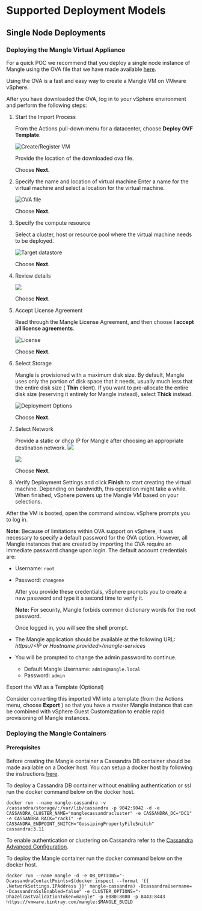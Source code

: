 # Supported Deployment Models

## Single Node Deployments

### Deploying the Mangle Virtual Appliance

For a quick POC we recommend that you deploy a single node instance of Mangle using the OVA file that we have made available [here](https://dl.bintray.com/vmware/photon/3.0/GA/ova/photon-hw11-3.0-26156e2.ova).

Using the OVA is a fast and easy way to create a Mangle VM on VMware vSphere.

After you have downloaded the OVA, log in to your vSphere environment and perform the following steps:

1. Start the Import Process

   From the Actions pull-down menu for a datacenter, choose **Deploy OVF Template**.

   ![Create/Register VM](../../.gitbook/assets/step1_deploy-ovf-template.png)

   Provide the location of the downloaded ova file.

   Choose **Next**.

2. Specify the name and location of virtual machine                      Enter a name for the virtual machine and select a location for the virtual machine.

   ![OVA file](../../.gitbook/assets/step2_select-name.png)

   Choose **Next**.

3. Specify the compute resource

   Select a cluster, host or resource pool where the virtual machine needs to be deployed.

   ![Target datastore](../../.gitbook/assets/step3_select-compute-resource.png)

   Choose **Next**.

4. Review details

   ![](../../.gitbook/assets/step4_review-details.png) 

   Choose **Next**.

5. Accept License Agreement

   Read through the Mangle License Agreement, and then choose **I accept all license agreements**.

   ![License](../../.gitbook/assets/step5_accept-license.png)

   Choose **Next**.

6. Select Storage

   Mangle is provisioned with a maximum disk size. By default, Mangle uses only the portion of disk space that it needs, usually much less that the entire disk size \( **Thin** client\). If you want to pre-allocate the entire disk size \(reserving it entirely for Mangle instead\), select **Thick** instead.

   ![Deployment Options](../../.gitbook/assets/step6_select-storage.png)

   Choose **Next**.

7. Select Network

   Provide a static or dhcp IP for Mangle after choosing an appropriate destination network. ![](../../.gitbook/assets/step7_select-network.png) 

   ![](../../.gitbook/assets/step8_customize-template.png) 

   Choose **Next**.

8. Verify Deployment Settings and click **Finish** to start creating the virtual machine. Depending on bandwidth, this operation might take a while. When finished, vSphere powers up the Mangle VM based on your selections.

After the VM is booted, open the command window. vSphere prompts you to log in.

**Note**: Because of limitations within OVA support on vSphere, it was necessary to specify a default password for the OVA option. However, all Mangle instances that are created by importing the OVA require an immediate password change upon login. The default account credentials are:

* Username: `root`
* Password: `changeme`

  After you provide these credentials, vSphere prompts you to create a new password and type it a second time to verify it.

  **Note:** For security, Mangle forbids common dictionary words for the root password.

  Once logged in, you will see the shell prompt.

* The Mangle application should be available at the following URL: _https://&lt;IP or Hostname provided&gt;/mangle-services_
* You will be prompted to change the admin password to continue.
  * Default Mangle Username: `admin@mangle.local`
  * Password: `admin`

Export the VM as a Template \(Optional\)

Consider converting this imported VM into a template \(from the Actions menu, choose **Export** \) so that you have a master Mangle instance that can be combined with vSphere Guest Customization to enable rapid provisioning of Mangle instances.

### Deploying the Mangle Containers

#### Prerequisites

Before creating the Mangle container a Cassandra DB container should be made available on a Docker host. You can setup a docker host by following the instructions [here](https://docs.docker.com/install/).

To deploy a Cassandra DB container without enabling authentication or ssl run the docker command below on the docker host.

```text
docker run --name mangle-cassandra -v /cassandra/storage/:/var/lib/cassandra -p 9042:9042 -d -e CASSANDRA_CLUSTER_NAME="manglecassandracluster" -e CASSANDRA_DC="DC1" -e CASSANDRA_RACK="rack1" -e CASSANDRA_ENDPOINT_SNITCH="GossipingPropertyFileSnitch"  cassandra:3.11
```

To enable authentication or clustering on Cassandra refer to the [Cassandra Advanced Configuration](advanced-cassandra-configuration.md).

To deploy the Mangle container run the docker command below on the docker host.

```text
docker run --name mangle -d -e DB_OPTIONS="-DcassandraContactPoints=$(docker inspect --format '{{ .NetworkSettings.IPAddress }}' mangle-cassandra) -DcassandraUsername= -DcassandraSslEnabled=false" -e CLUSTER_OPTIONS="-DhazelcastValidationToken=mangle" -p 8080:8080 -p 8443:8443 https://vmware.bintray.com/mangle:$MANGLE_BUILD
```



